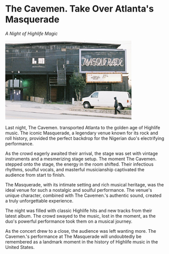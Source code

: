 # The Cavemen. Take Over Atlanta's Masquerade

*A Night of Highlife Magic*

![cavemen atlanta tour image](/public/tour-images-01.png)

Last night, The Cavemen. transported Atlanta to the golden age of Highlife music. The iconic Masquerade, a legendary venue known for its rock and roll history, provided the perfect backdrop for the Nigerian duo's electrifying performance.

As the crowd eagerly awaited their arrival, the stage was set with vintage instruments and a mesmerizing stage setup. The moment The Cavemen. stepped onto the stage, the energy in the room shifted. Their infectious rhythms, soulful vocals, and masterful musicianship captivated the audience from start to finish. 

The Masquerade, with its intimate setting and rich musical heritage, was the ideal venue for such a nostalgic and soulful performance. The venue's unique character, combined with The Cavemen.'s authentic sound, created a truly unforgettable experience.

The night was filled with classic Highlife hits and new tracks from their latest album. The crowd swayed to the music, lost in the moment, as the duo's powerful performance took them on a musical journey. 

As the concert drew to a close, the audience was left wanting more. The Cavemen.'s performance at The Masquerade will undoubtedly be remembered as a landmark moment in the history of Highlife music in the United States.